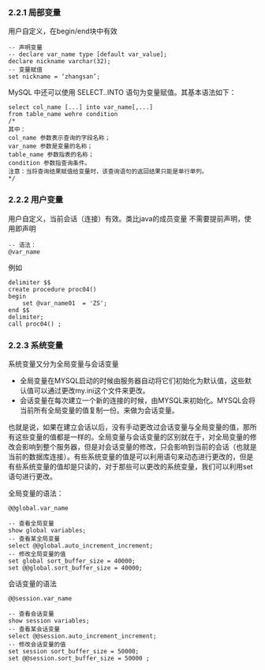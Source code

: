 ### 2.2.1 局部变量

用户自定义，在begin/end块中有效 

~~~mysql
-- 声明变量 
-- declare var_name type [default var_value]; 
declare nickname varchar(32);
-- 变量赋值
set nickname = ‘zhangsan’;  
~~~

MySQL 中还可以使用 SELECT..INTO 语句为变量赋值。其基本语法如下：

~~~mysql
select col_name [...] into var_name[,...] 
from table_name wehre condition 
/*
其中：
col_name 参数表示查询的字段名称；
var_name 参数是变量的名称；
table_name 参数指表的名称；
condition 参数指查询条件。
注意：当将查询结果赋值给变量时，该查询语句的返回结果只能是单行单列。
*/
~~~

### 2.2.2 用户变量

用户自定义，当前会话（连接）有效。类比java的成员变量 不需要提前声明，使用即声明

~~~mysql
-- 语法： 
@var_name
~~~

例如

~~~mysql
delimiter $$
create procedure proc04()
begin
    set @var_name01  = 'ZS';
end $$
delimiter;
call proc04() ;
~~~

### 2.2.3 系统变量

系统变量又分为全局变量与会话变量

- 全局变量在MYSQL启动的时候由服务器自动将它们初始化为默认值，这些默认值可以通过更改my.ini这个文件来更改。
- 会话变量在每次建立一个新的连接的时候，由MYSQL来初始化。MYSQL会将当前所有全局变量的值复制一份。来做为会话变量。

也就是说，如果在建立会话以后，没有手动更改过会话变量与全局变量的值，那所有这些变量的值都是一样的。全局变量与会话变量的区别就在于，对全局变量的修改会影响到整个服务器，但是对会话变量的修改，只会影响到当前的会话（也就是当前的数据库连接）。有些系统变量的值是可以利用语句来动态进行更改的，但是有些系统变量的值却是只读的，对于那些可以更改的系统变量，我们可以利用set语句进行更改。

全局变量的语法：

~~~mysql
@@global.var_name
~~~

~~~mysql
-- 查看全局变量 
show global variables; 
-- 查看某全局变量 
select @@global.auto_increment_increment; 
-- 修改全局变量的值 
set global sort_buffer_size = 40000; 
set @@global.sort_buffer_size = 40000;
~~~

会话变量的语法

~~~mysql
@@session.var_name
~~~

~~~mysql
-- 查看会话变量
show session variables;
-- 查看某会话变量 
select @@session.auto_increment_increment;
-- 修改会话变量的值
set session sort_buffer_size = 50000; 
set @@session.sort_buffer_size = 50000 ;
~~~
